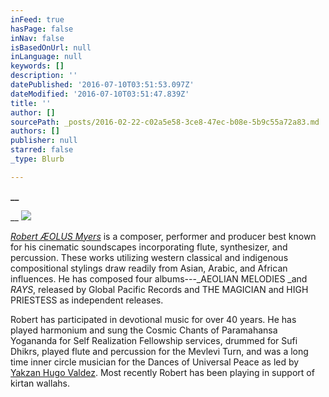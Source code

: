 ```yaml
---
inFeed: true
hasPage: false
inNav: false
isBasedOnUrl: null
inLanguage: null
keywords: []
description: ''
datePublished: '2016-07-10T03:51:53.097Z'
dateModified: '2016-07-10T03:51:47.839Z'
title: ''
author: []
sourcePath: _posts/2016-02-22-c02a5e58-3ce8-47ec-b08e-5b9c55a72a83.md
authors: []
publisher: null
starred: false
_type: Blurb

---
```

**__**

__
![](https://the-grid-user-content.s3-us-west-2.amazonaws.com/48a1518e-a92d-4a3b-ba13-d76113a063b3.JPG)

_[Robert ÆOLUS Myers][0]_ is a composer, performer and producer best known for his cinematic soundscapes incorporating flute, synthesizer, and percussion. These works utilizing western classical and indigenous compositional stylings draw readily from Asian, Arabic, and African influences. He has composed four albums---_AEOLIAN MELODIES _and _RAYS_, released by Global Pacific Records and THE MAGICIAN and HIGH PRIESTESS as independent releases.

Robert has participated in devotional music for over 40 years. He has played harmonium and sung the Cosmic Chants of Paramahansa Yogananda for Self Realization Fellowship services, drummed for Sufi Dhikrs, played flute and percussion for the Mevlevi Turn, and was a long time inner circle musician for the Dances of Universal Peace as led by [Yakzan Hugo Valdez][1]. Most recently Robert has been playing in support of kirtan wallahs.

[0]: https://en.wikipedia.org/wiki/Robert_%C3%86OLUS_Myers
[1]: https://en.wikipedia.org/wiki/Yakzan_Hugo_Valdez "Yakzan Hugo Valdez"